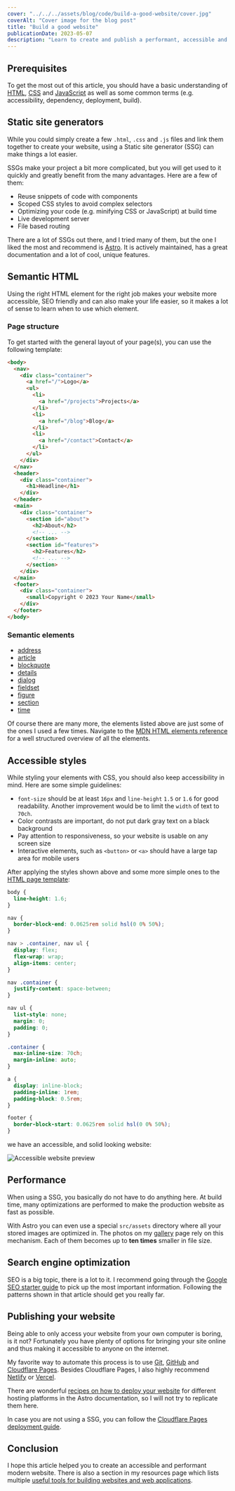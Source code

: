 ```yaml
---
cover: "../../../assets/blog/code/build-a-good-website/cover.jpg"
coverAlt: "Cover image for the blog post"
title: "Build a good website"
publicationDate: 2023-05-07
description: "Learn to create and publish a performant, accessible and SEO friendly website."
---
```


## Prerequisites

To get the most out of this article, you should have a basic understanding of [HTML](https://developer.mozilla.org/en-US/docs/Learn/HTML), [CSS](https://developer.mozilla.org/en-US/docs/Learn/CSS) and [JavaScript](https://developer.mozilla.org/en-US/docs/Learn/JavaScript) as well as some common terms (e.g. accessibility, dependency, deployment, build).

## Static site generators

While you could simply create a few `.html`, `.css` and `.js` files and link them together to create your website, using a Static site generator (SSG) can make things a lot easier.

SSGs make your project a bit more complicated, but you will get used to it quickly and greatly benefit from the many advantages. Here are a few of them:

- Reuse snippets of code with components
- Scoped CSS styles to avoid complex selectors
- Optimizing your code (e.g. minifying CSS or JavaScript) at build time
- Live development server
- File based routing

There are a lot of SSGs out there, and I tried many of them, but the one I liked the most and recommend is [Astro](https://astro.build/). It is actively maintained, has a great documentation and a lot of cool, unique features.

## Semantic HTML

Using the right HTML element for the right job makes your website more accessible, SEO friendly and can also make your life easier, so it makes a lot of sense to learn when to use which element. 

### Page structure

To get started with the general layout of your page(s), you can use the following template:

```html
<body>
  <nav>
    <div class="container">
      <a href="/">Logo</a>
      <ul>
        <li>
          <a href="/projects">Projects</a>
        </li>
        <li>
          <a href="/blog">Blog</a>
        </li>
        <li>
          <a href="/contact">Contact</a>
        </li>
      </ul>
    </div>
  </nav>
  <header>
    <div class="container">
      <h1>Headline</h1>
    </div>
  </header>
  <main>
    <div class="container">
      <section id="about">
        <h2>About</h2>
        <!-- ... -->
      </section>
      <section id="features">
        <h2>Features</h2>
        <!-- ... -->
      </section>
    </div>
  </main>
  <footer>
    <div class="container">
      <small>Copyright © 2023 Your Name</small>
    </div>
  </footer>
</body>
```

### Semantic elements

- [address](https://developer.mozilla.org/en-US/docs/Web/HTML/Element/address)
- [article](https://developer.mozilla.org/en-US/docs/Web/HTML/Element/article)
- [blockquote](https://developer.mozilla.org/en-US/docs/Web/HTML/Element/blockquote)
- [details](https://developer.mozilla.org/en-US/docs/Web/HTML/Element/details)
- [dialog](https://developer.mozilla.org/en-US/docs/Web/HTML/Element/dialog)
- [fieldset](https://developer.mozilla.org/en-US/docs/Web/HTML/Element/fieldset)
- [figure](https://developer.mozilla.org/en-US/docs/Web/HTML/Element/figure)
- [section](https://developer.mozilla.org/en-US/docs/Web/HTML/Element/section)
- [time](https://developer.mozilla.org/en-US/docs/Web/HTML/Element/time)

Of course there are many more, the elements listed above are just some of the ones I used a few times. Navigate to the [MDN HTML elements reference](https://developer.mozilla.org/en-US/docs/Web/HTML/Element) for a well structured overview of all the elements.

## Accessible styles

While styling your elements with CSS, you should also keep accessibility in mind. Here are some simple guidelines:

- `font-size` should be at least `16px` and `line-height` `1.5` or `1.6`  for good readability. Another improvement would be to limit the `width` of text to `70ch`.
- Color contrasts are important, do not put dark gray text on a black background
- Pay attention to responsiveness, so your website is usable on any screen size
- Interactive elements, such as `<button>` or `<a>` should have a large tap area for mobile users

After applying the styles shown above and some more simple ones to the [HTML page template](#page-structure):

```css
body {
  line-height: 1.6;
}

nav {
  border-block-end: 0.0625rem solid hsl(0 0% 50%);
}

nav > .container, nav ul {
  display: flex;
  flex-wrap: wrap;
  align-items: center;
}

nav .container {
  justify-content: space-between;
}

nav ul {
  list-style: none;
  margin: 0;
  padding: 0;
}

.container {
  max-inline-size: 70ch;
  margin-inline: auto;
}

a {
  display: inline-block;
  padding-inline: 1rem;
  padding-block: 0.5rem;
}

footer {
  border-block-start: 0.0625rem solid hsl(0 0% 50%);
}
```

we have an accessible, and solid looking website:

![Accessible website preview](../../assets/blog/build-a-good-website/accessible-website-preview.png)

## Performance 

When using a SSG, you basically do not have to do anything here. At build time, many optimizations are performed to make the production website as fast as possible.

With Astro you can even use a special `src/assets` directory where all your stored images are optimized in. The photos on my [gallery](https://thilohohlt.com/gallery) page rely on this mechanism. Each of them becomes up to **ten times** smaller in file size.


## Search engine optimization

SEO is a big topic, there is a lot to it. I recommend going through the [Google SEO starter guide](https://developers.google.com/search/docs/fundamentals/seo-starter-guide?hl=en&visit_id=638190130030783607-1110661193&rd=1) to pick up the most important information. Following the patterns shown in that article should get you really far.

## Publishing your website

Being able to only access your website from your own computer is boring, is it not? Fortunately you have plenty of options for bringing your site online and thus making it accessible to anyone on the internet.

My favorite way to automate this process is to use [Git](https://git-scm.com/), [GitHub](https://github.com/) and [Cloudflare Pages](https://pages.cloudflare.com/). Besides Cloudflare Pages, I also highly recommend [Netlify](https://www.netlify.com/) or [Vercel](https://vercel.com/).

There are wonderful [recipes on how to deploy your website](https://docs.astro.build/en/guides/deploy/) for different hosting platforms in the Astro documentation, so I will not try to replicate them here.

In case you are not using a SSG, you can follow the [Cloudflare Pages deployment guide](https://developers.cloudflare.com/pages/framework-guides/deploy-anything/).

## Conclusion

I hope this article helped you to create an accessible and performant modern website. There is also a section in my resources page which lists multiple [useful tools for building websites and web applications](https://thilohohlt.com/resources/#build-modern-websites-and-web-applications).